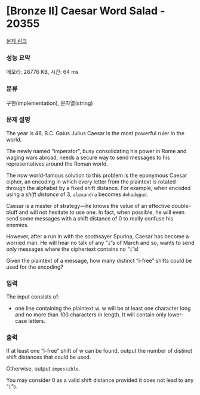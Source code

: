 # [Bronze II] Caesar Word Salad - 20355 

[문제 링크](https://www.acmicpc.net/problem/20355) 

### 성능 요약

메모리: 28776 KB, 시간: 64 ms

### 분류

구현(implementation), 문자열(string)

### 문제 설명

<p>The year is 46, B.C. Gaius Julius Caesar is the most powerful ruler in the world.</p>

<p>The newly named “imperator”, busy consolidating his power in Rome and waging wars abroad, needs a secure way to send messages to his representatives around the Roman world.</p>

<p>The now world-famous solution to this problem is the eponymous Caesar cipher, an encoding in which every letter from the plaintext is rotated through the alphabet by a fixed shift distance. For example, when encoded using a <em>shift distance</em> of 3, <code>alexandra</code> becomes <code>dohadqgud</code>.</p>

<p>Caesar is a master of strategy—he knows the value of an effective double-bluff and will not hesitate to use one. In fact, when possible, he will even send some messages with a shift distance of 0 to really confuse his enemies.</p>

<p>However, after a run in with the soothsayer Spurina, Caesar has become a worried man. He will hear no talk of any “<code>i</code>”s of March and so, wants to send only messages where the ciphertext contains no “<code>i</code>”s!</p>

<p>Given the plaintext of a message, how many distinct “i-free” shifts could be used for the encoding?</p>

### 입력 

 <p>The input consists of:</p>

<ul>
	<li>one line containing the plaintext w. w will be at least one character long and no more than 100 characters in length. It will contain only lower-case letters.</li>
</ul>

### 출력 

 <p>If at least one “i-free” shift of w can be found, output the number of distinct shift distances that could be used.</p>

<p>Otherwise, output <code>impossible</code>.</p>

<p>You may consider 0 as a valid shift distance provided it does not lead to any “<code>i</code>”s.</p>

